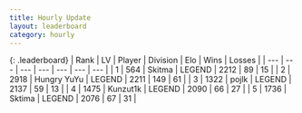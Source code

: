 ```yaml
---
title: Hourly Update
layout: leaderboard
category: hourly
---
```


{: .leaderboard}
| Rank | LV | Player | Division | Elo | Wins | Losses |
| --- | --- | --- | --- | --- | --- | --- |
| <span data-change="0">1</span> | 564 | <span title="ID: 402846">Skitma</span> | LEGEND | <span data-change="0">2212</span> | <span data-change="0">89</span> | <span data-change="0">15</span> |
| <span data-change="0">2</span> | 2918 | <span title="ID: 164871">Hungry YuYu</span> | LEGEND | <span data-change="0">2211</span> | <span data-change="0">149</span> | <span data-change="0">61</span> |
| <span data-change="0">3</span> | 1322 | <span title="ID: 4783">pojlk</span> | LEGEND | <span data-change="-10">2137</span> | <span data-change="1">59</span> | <span data-change="1">13</span> |
| <span data-change="0">4</span> | 1475 | <span title="ID: 392407">Kunzut1k</span> | LEGEND | <span data-change="0">2090</span> | <span data-change="0">66</span> | <span data-change="0">27</span> |
| <span data-change="0">5</span> | 1736 | <span title="ID: 353063">Sktima</span> | LEGEND | <span data-change="0">2076</span> | <span data-change="0">67</span> | <span data-change="0">31</span> |